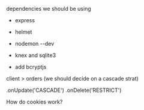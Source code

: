 dependencies we should be using

- express
- helmet
- nodemon --dev
- knex and sqlite3

- add bcryptjs

client > orders (we should decide on a cascade strat)

.onUpdate('CASCADE')
.onDelete('RESTRICT')

How do cookies work?
